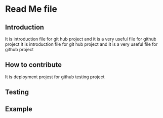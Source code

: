 # Read Me file
## Introduction
It is introduction file for git hub project and it is a very useful file for github project
It is introduction file for git hub project and it is a very useful file for github project
## How to contribute
It is deployment projest for github testing project
## Testing
## Example
